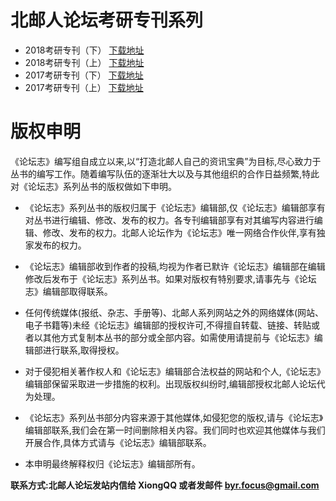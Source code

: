 # 北邮人论坛考研专刊系列

- 2018考研专刊（下） [下载地址](https://github.com/ingbyr/bbs-byr-cn-kyzk/releases/download/2018.8/2018-kyzk-1.pdf)
- 2018考研专刊（上） [下载地址](https://github.com/ingbyr/bbs-byr-cn-kyzk/releases/download/2018.8/2018-kyzk-1.pdf)
- 2017考研专刊（下） [下载地址](https://github.com/ingbyr/bbs-byr-cn-kyzk/releases/download/2017.9/2017-kyzk-2.pdf)
- 2017考研专刊（上） [下载地址](https://github.com/ingbyr/bbs-byr-cn-kyzk/releases/download/2017/2017-kyzk-1.pdf)

# 版权申明
《论坛志》编写组自成立以来,以“打造北邮人自己的资讯宝典”为目标,尽心致力于丛书的编写工作。随着编写队伍的逐渐壮大以及与其他组织的合作日益频繁,特此对《论坛志》系列丛书的版权做如下申明。

- 《论坛志》系列丛书的版权归属于《论坛志》编辑部,仅《论坛志》编辑部享有对丛书进行编辑、修改、发布的权力。各专刊编辑部享有对其编写内容进行编辑、修改、发布的权力。北邮人论坛作为《论坛志》唯一网络合作伙伴,享有独家发布的权力。

- 《论坛志》编辑部收到作者的投稿,均视为作者已默许《论坛志》编辑部在编辑修改后发布于《论坛志》系列丛书。如果对版权有特别要求,请事先与《论坛志》编辑部取得联系。

- 任何传统媒体(报纸、杂志、手册等)、北邮人系列网站之外的网络媒体(网站、电子书籍等)未经《论坛志》编辑部的授权许可,不得擅自转载、链接、转贴或者以其他方式复制本丛书的部分或全部内容。如需使用请提前与《论坛志》编辑部进行联系,取得授权。

- 对于侵犯相关著作权人和《论坛志》编辑部合法权益的网站和个人,《论坛志》编辑部保留采取进一步措施的权利。出现版权纠纷时,编辑部授权北邮人论坛代为处理。

- 《论坛志》系列丛书部分内容来源于其他媒体,如侵犯您的版权,请与《论坛志》编辑部联系,我们会在第一时间删除相关内容。我们同时也欢迎其他媒体与我们开展合作,具体方式请与《论坛志》编辑部联系。

- 本申明最终解释权归《论坛志》编辑部所有。

**联系方式:北邮人论坛发站内信给 XiongQQ 或者发邮件 byr.focus@gmail.com**
